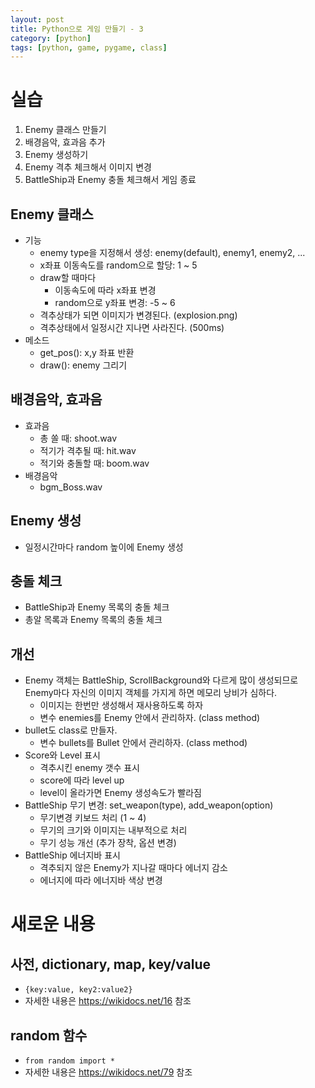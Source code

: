 ```yaml
---
layout: post
title: Python으로 게임 만들기 - 3
category: [python]
tags: [python, game, pygame, class]
---
```



# 실습
1. Enemy 클래스 만들기
1. 배경음악, 효과음 추가
1. Enemy 생성하기
1. Enemy 격추 체크해서 이미지 변경
1. BattleShip과 Enemy 충돌 체크해서 게임 종료

## Enemy 클래스
* 기능
    - enemy type을 지정해서 생성: enemy(default), enemy1, enemy2, ...
    - x좌표 이동속도를 random으로 할당: 1 ~ 5
    - draw할 때마다
        * 이동속도에 따라 x좌표 변경
        * random으로 y좌표 변경: -5 ~ 6
    - 격추상태가 되면 이미지가 변경된다. (explosion.png)
    - 격추상태에서 일정시간 지나면 사라진다. (500ms)
* 메소드
    - get_pos(): x,y 좌표 반환
    - draw(): enemy 그리기

## 배경음악, 효과음
* 효과음
    - 총 쏠 때: shoot.wav
    - 적기가 격추될 때: hit.wav
    - 적기와 충돌할 때: boom.wav
* 배경음악
    - bgm_Boss.wav

## Enemy 생성
* 일정시간마다 random 높이에 Enemy 생성

## 충돌 체크
* BattleShip과 Enemy 목록의 충돌 체크
* 총알 목록과 Enemy 목록의 충돌 체크

## 개선
* Enemy 객체는 BattleShip, ScrollBackground와 다르게 많이 생성되므로 Enemy마다 자신의 이미지 객체를 가지게 하면 메모리 낭비가 심하다.
    - 이미지는 한번만 생성해서 재사용하도록 하자
    - 변수 enemies를 Enemy 안에서 관리하자. (class method)
* bullet도 class로 만들자.
    - 변수 bullets를 Bullet 안에서 관리하자. (class method)
* Score와 Level 표시
    - 격추시킨 enemy 갯수 표시
    - score에 따라 level up
    - level이 올라가면 Enemy 생성속도가 빨라짐
* BattleShip 무기 변경: set_weapon(type), add_weapon(option)
    - 무기변경 키보드 처리 (1 ~ 4)
    - 무기의 크기와 이미지는 내부적으로 처리
    - 무기 성능 개선 (추가 장착, 옵션 변경)
* BattleShip 에너지바 표시
    - 격추되지 않은 Enemy가 지나갈 때마다 에너지 감소
    - 에너지에 따라 에너지바 색상 변경

# 새로운 내용
## 사전, dictionary, map, key/value
* `{key:value, key2:value2}`
* 자세한 내용은 <https://wikidocs.net/16> 참조

## random 함수
* `from random import *`
* 자세한 내용은 <https://wikidocs.net/79> 참조

